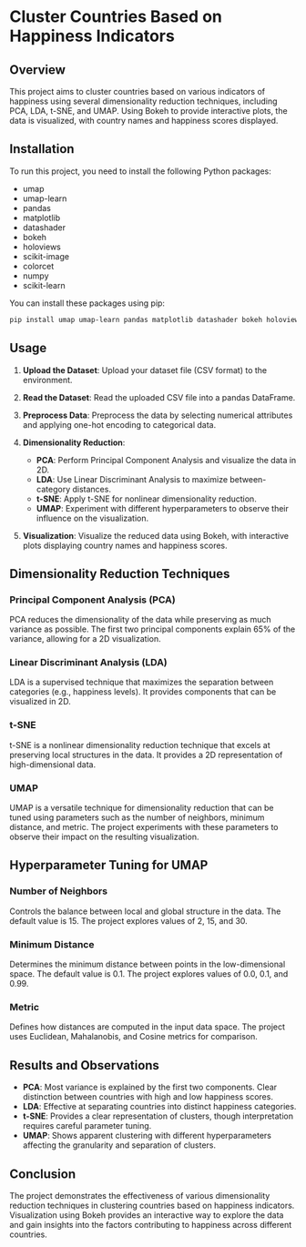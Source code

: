 # Cluster Countries Based on Happiness Indicators

## Overview

This project aims to cluster countries based on various indicators of happiness using several dimensionality reduction techniques, including PCA, LDA, t-SNE, and UMAP. Using Bokeh to provide interactive plots, the data is visualized, with country names and happiness scores displayed.

## Installation

To run this project, you need to install the following Python packages:

- umap
- umap-learn
- pandas
- matplotlib
- datashader
- bokeh
- holoviews
- scikit-image
- colorcet
- numpy
- scikit-learn

You can install these packages using pip:

```bash
pip install umap umap-learn pandas matplotlib datashader bokeh holoviews scikit-image colorcet numpy scikit-learn
```

## Usage

1. **Upload the Dataset**: Upload your dataset file (CSV format) to the environment.

2. **Read the Dataset**: Read the uploaded CSV file into a pandas DataFrame.

3. **Preprocess Data**: Preprocess the data by selecting numerical attributes and applying one-hot encoding to categorical data.

4. **Dimensionality Reduction**:
    - **PCA**: Perform Principal Component Analysis and visualize the data in 2D.
    - **LDA**: Use Linear Discriminant Analysis to maximize between-category distances.
    - **t-SNE**: Apply t-SNE for nonlinear dimensionality reduction.
    - **UMAP**: Experiment with different hyperparameters to observe their influence on the visualization.

5. **Visualization**: Visualize the reduced data using Bokeh, with interactive plots displaying country names and happiness scores.

## Dimensionality Reduction Techniques

### Principal Component Analysis (PCA)

PCA reduces the dimensionality of the data while preserving as much variance as possible. The first two principal components explain 65% of the variance, allowing for a 2D visualization.

### Linear Discriminant Analysis (LDA)

LDA is a supervised technique that maximizes the separation between categories (e.g., happiness levels). It provides components that can be visualized in 2D.

### t-SNE

t-SNE is a nonlinear dimensionality reduction technique that excels at preserving local structures in the data. It provides a 2D representation of high-dimensional data.

### UMAP

UMAP is a versatile technique for dimensionality reduction that can be tuned using parameters such as the number of neighbors, minimum distance, and metric. The project experiments with these parameters to observe their impact on the resulting visualization.

## Hyperparameter Tuning for UMAP

### Number of Neighbors

Controls the balance between local and global structure in the data. The default value is 15. The project explores values of 2, 15, and 30.

### Minimum Distance

Determines the minimum distance between points in the low-dimensional space. The default value is 0.1. The project explores values of 0.0, 0.1, and 0.99.

### Metric

Defines how distances are computed in the input data space. The project uses Euclidean, Mahalanobis, and Cosine metrics for comparison.

## Results and Observations

- **PCA**: Most variance is explained by the first two components. Clear distinction between countries with high and low happiness scores.
- **LDA**: Effective at separating countries into distinct happiness categories.
- **t-SNE**: Provides a clear representation of clusters, though interpretation requires careful parameter tuning.
- **UMAP**: Shows apparent clustering with different hyperparameters affecting the granularity and separation of clusters.

## Conclusion

The project demonstrates the effectiveness of various dimensionality reduction techniques in clustering countries based on happiness indicators. Visualization using Bokeh provides an interactive way to explore the data and gain insights into the factors contributing to happiness across different countries.
